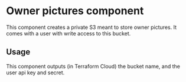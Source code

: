 # Owner pictures component

This component creates a private S3 meant to store owner pictures. It comes with
a user with write access to this bucket.

## Usage

This component outputs (in Terraform Cloud) the bucket name, and the user api
key and secret.


